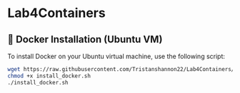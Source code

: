# Lab4Containers
## 🐳 Docker Installation (Ubuntu VM)

To install Docker on your Ubuntu virtual machine, use the following script:

```bash
wget https://raw.githubusercontent.com/Tristanshannon22/Lab4Containers/main/install_docker.sh
chmod +x install_docker.sh
./install_docker.sh

